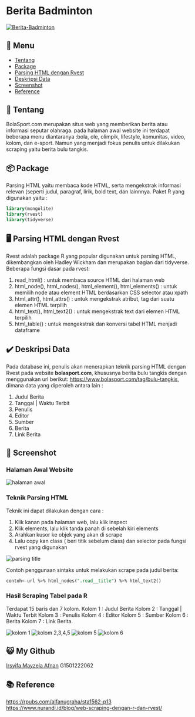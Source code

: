 # Berita Badminton
[![Berita-Badminton](https://github.com/irsyifa/Berita-Badminton/actions/workflows/badminton.yml/badge.svg)](https://github.com/irsyifa/Berita-Badminton/actions/workflows/badminton.yml)


## :bookmark_tabs: Menu

- [Tentang](🏸-tentang)
- [Package](📦-package)
- [Parsing HTML dengan Rvest](🖥️-parsing-html)
- [Deskripsi Data](#heavy_check_mark-deskripsi-data)
- [Screenshot](#rice_scene-screenshot)
- [Reference](📚-reference)


## 🏸 Tentang

BolaSport.com merupakan situs web yang memberikan berita atau informasi seputar olahraga. pada halaman awal website ini terdapat beberapa menu diantaranya :bola, ole, olimpik, lifestyle, komunitas, video, kolom, dan e-sport. Namun yang menjadi fokus penulis untuk dilakukan scraping yaitu berita bulu tangkis. 

## 📦 Package

Parsing HTML yaitu membaca kode HTML, serta mengekstrak informasi relevan (seperti judul, paragraf, lirik, bold text, dan lainnnya. 
Paket R yang digunakan yaitu :
```sql
library(mongolite)
library(rvest)
library(tidyverse)
```

## 🖥️ Parsing HTML dengan Rvest
Rvest adalah package R yang popular digunakan untuk parsing HTML, dikembangkan oleh Hadley Wickham dan merupakan bagian dari tidyverse.
Beberapa fungsi dasar pada rvest:
1. read_html()  : untuk membaca source HTML dari halaman web
2. html_node(), html_nodes(), html_element(), html_elements() : untuk memilih node atau element HTML berdasarkan CSS selector atau xpath
3. html_attr(), html_attrs()  : untuk mengekstrak atribut, tag dari suatu elemen HTML terpilih
4. html_text(), html_text2()  : untuk mengekstrak text dari elemen HTML terpilih
5. html_table() : untuk mengekstrak dan konversi tabel HTML menjadi dataframe

## :heavy_check_mark: Deskripsi Data

Pada database ini, penulis akan menerapkan teknik parsing HTML dengan Rvest pada website **bolasport.com**, khususnya berita bulu tangkis dengan menggunakan url berikut:
https://www.bolasport.com/tag/bulu-tangkis, dimana data yang diperoleh antara lain :
1. Judul Berita
2. Tanggal | Waktu Terbit
3. Penulis
4. Editor
5. Sumber
6. Berita
7. Link Berita


## :rice_scene: Screenshot

### Halaman Awal Website
![halaman awal](https://github.com/irsyifa/Berita-Badminton/assets/103913260/8a0754b4-7c04-4dba-baec-58c205a22b32.PNG)

### Teknik Parsing HTML
Teknik ini dapat dilakukan dengan cara :
1. Klik kanan pada halaman web, lalu klik inspect
2. Klik elements, lalu klik tanda panah di sebelah kiri elements
3. Arahkan kusor ke objek yang akan di scrape
4. Lalu copy kan class ( beri titik sebelum class) dan selector pada fungsi rvest yang digunakan

![parsing title ](https://github.com/irsyifa/Berita-Badminton/assets/103913260/4639fe32-8a7d-432f-8347-8426d2fd0409.PNG)

Contoh penggunaan sintaks untuk melakukan scrape pada judul berita:

``` sql
contoh<-url %>% html_nodes(".read__title") %>% html_text2()
```
### Hasil Scraping Tabel pada R
Terdapat 15 baris dan 7 kolom.
Kolom 1 : Judul Berita
Kolom 2 : Tanggal | Waktu Terbit
Kolom 3 : Penulis
Kolom 4 : Editor
Kolom 5 : Sumber
Kolom 6 : Berita
Kolom 7 : Link Berita.

![kolom 1](https://github.com/irsyifa/Berita-Badminton/assets/103913260/013a64d3-6f9c-48f4-939e-4451eae74ee7.PNG)
![kolom 2,3,4,5](https://github.com/irsyifa/Berita-Badminton/assets/103913260/719296eb-59d0-4ed2-b6a4-cd4d8fa39c44.PNG)
![kolom 5](https://github.com/irsyifa/Berita-Badminton/assets/103913260/601afc22-2baf-4fb3-a7c9-9a55bec332a1.PNG)
![kolom 6](https://github.com/irsyifa/Berita-Badminton/assets/103913260/4d8d8d77-57c9-4984-ab50-39bffa260577.PNG)

## :smiley_cat: My Github

[Irsyifa Mayzela Afnan](https://github.com/irsyifa) G1501222062

## 📚 Reference
https://rpubs.com/alfanugraha/sta1562-p13
https://www.nurandi.id/blog/web-scraping-dengan-r-dan-rvest/


